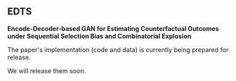 ## EDTS
**Encode-Decoder-based GAN for Estimating Counterfactual Outcomes under Sequential Selection Bias and Combinatorial Explosion**

The paper's implementation (code and data) is currently being prepared for release.

We will release them soon.
